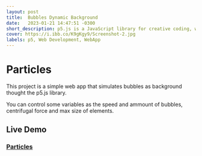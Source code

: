 ```yaml
---
layout: post
title:  Bubbles Dynamic Background
date:   2023-01-21 14:47:51 -0300
short_description: p5.js is a JavaScript library for creative coding, with a focus on making coding accessible and inclusive for artists, designers, educators, beginners, and anyone else! 
cover: https://i.ibb.co/K9gKgy9/Screenshot-2.jpg
labels: p5, Web Development, WebApp
---
```


# Particles

This project is a simple web app that simulates bubbles as background thought the p5.js library.

You can control some variables as the speed and ammount of bubbles, centrifugal force and max size of elements.

## Live Demo

### [Particles](https://lucasgeron.github.io/p5/bubbles-dynamic-backgroud)